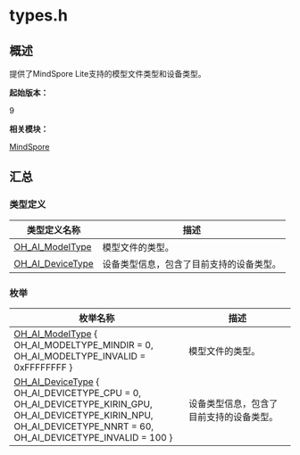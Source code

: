 # types.h


## 概述

提供了MindSpore Lite支持的模型文件类型和设备类型。

**起始版本：**

9

**相关模块：**

[MindSpore](_mind_spore.md)


## 汇总


### 类型定义

| 类型定义名称 | 描述 |
| -------- | -------- |
| [OH_AI_ModelType](_mind_spore.md#oh_ai_modeltype) | 模型文件的类型。 |
| [OH_AI_DeviceType](_mind_spore.md#oh_ai_devicetype) | 设备类型信息，包含了目前支持的设备类型。 |


### 枚举

| 枚举名称 | 描述 |
| -------- | -------- |
| [OH_AI_ModelType](_mind_spore.md#oh_ai_modeltype) { <br/>OH_AI_MODELTYPE_MINDIR = 0, <br/>OH_AI_MODELTYPE_INVALID = 0xFFFFFFFF } | 模型文件的类型。 |
| [OH_AI_DeviceType](_mind_spore.md#oh_ai_devicetype) { <br/>OH_AI_DEVICETYPE_CPU = 0, <br/>OH_AI_DEVICETYPE_KIRIN_GPU, <br/>OH_AI_DEVICETYPE_KIRIN_NPU, <br/>OH_AI_DEVICETYPE_NNRT = 60, <br/>OH_AI_DEVICETYPE_INVALID = 100 } | 设备类型信息，包含了目前支持的设备类型。 |
